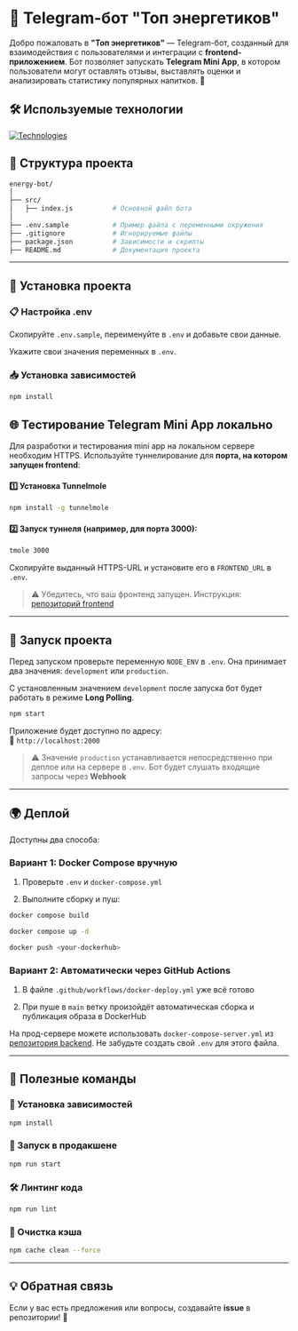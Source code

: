 # 🤖 Telegram-бот "Топ энергетиков"

Добро пожаловать в **"Топ энергетиков"** — Telegram-бот, созданный для взаимодействия с пользователями и интеграции с **frontend-приложением**. Бот позволяет запускать **Telegram Mini App**, в котором пользователи могут оставлять отзывы, выставлять оценки и анализировать статистику популярных напитков. 🚀

## 🛠 Используемые технологии

[![Technologies](https://skillicons.dev/icons?i=nodejs,express,js)](https://skillicons.dev)

## 📂 Структура проекта

```sh
energy-bot/
│
├── src/
│   ├── index.js          # Основной файл бота
│
├── .env.sample           # Пример файла с переменными окружения
├── .gitignore            # Игнорируемые файлы
├── package.json          # Зависимости и скрипты
├── README.md             # Документация проекта
```

---

## 🔧 Установка проекта  

### 📋 Настройка .env
Скопируйте `.env.sample`, переименуйте в `.env` и добавьте свои данные.

Укажите свои значения переменных в `.env`.  

### 📥 Установка зависимостей  
```sh
npm install
```

## 🌐 Тестирование Telegram Mini App локально

Для разработки и тестирования mini app на локальном сервере необходим HTTPS. Используйте туннелирование для **порта, на котором запущен frontend**:

#### 1️⃣ Установка Tunnelmole

```sh
npm install -g tunnelmole
```

#### 2️⃣ Запуск туннеля (например, для порта 3000):

```sh
tmole 3000
```

Скопируйте выданный HTTPS-URL и установите его в `FRONTEND_URL` в `.env`.

> ⚠️ Убедитесь, что ваш фронтенд запущен. Инструкция: [репозиторий frontend](https://github.com/dimi-try/energy-frontend)

----------

## 🚀 Запуск проекта

Перед запуском проверьте переменную `NODE_ENV` в `.env`. Она принимает два значения: `development` или `production`. 

С установленным значением `development` после запуска бот будет работать в режиме **Long Polling**. 

```sh
npm start
```

Приложение будет доступно по адресу:  
📍 `http://localhost:2000`

> ⚠️ Значение `production` устанавливается непосредственно при деплое или на сервере в `.env`. Бот будет слушать входящие запросы через **Webhook**
----------

## 🌍 Деплой

Доступны два способа:

### Вариант 1: Docker Compose вручную

1.  Проверьте `.env` и `docker-compose.yml`
    
2.  Выполните сборку и пуш:
    
```sh
docker compose build
```
```sh
docker compose up -d
```
```sh
docker push <your-dockerhub>
```

### Вариант 2: Автоматически через GitHub Actions

1.  В файле `.github/workflows/docker-deploy.yml` уже всё готово
    
2.  При пуше в `main` ветку произойдёт автоматическая сборка и публикация образа в DockerHub
    
На прод-сервере можете использовать `docker-compose-server.yml` из [репозитория backend](https://github.com/dimi-try/energy-backend). Не забудьте создать свой `.env` для этого файла.

---

## 🔧 Полезные команды  

### 📌 Установка зависимостей  
```sh
npm install
```
### 🚀 Запуск в продакшене  
```sh
npm run start
```
### 🛠 Линтинг кода  
```sh
npm run lint
```
### 🧹 Очистка кэша  
```sh
npm cache clean --force
```

---

## 💡 Обратная связь  

Если у вас есть предложения или вопросы, создавайте **issue** в репозитории! 🚀

